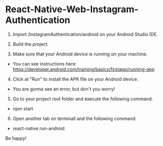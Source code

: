 # React-Native-Web-Instagram-Authentication

1. Import /instagramAuthentication/android on your Android Studio IDE.

2. Build the project.

3. Make sure that your Android device is running on your machine. 
  - You can see instructions here: https://developer.android.com/training/basics/firstapp/running-app
    
4. Click at "Run" to install the APK file on your Android device.
  - You are gonna see an error, but don't you worry!
  
5. Go to your project root folder and execute the following command:
  - npm start
  
6. Open another tab on terminall and the following command:
  - react-native run-android
  
Be happy!
